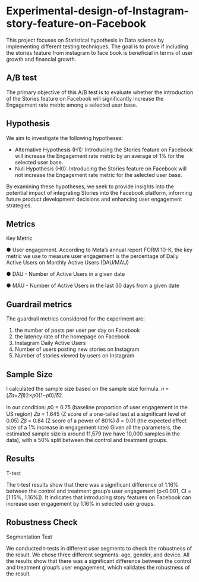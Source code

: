 # Experimental-design-of-Instagram-story-feature-on-Facebook

This project focuses on Statistical hypothesis in Data science by implementing different testing techniques.
The goal is to prove if including the stories feature from instagram to face book is beneficial in terms of user growth and financial growth.

## A/B test
The primary objective of this A/B test is to evaluate whether the introduction of the Stories
feature on Facebook will significantly increase the Engagement rate metric among a
selected user base.

## Hypothesis
We aim to investigate the following hypotheses:
- Alternative Hypothesis (H1): Introducing the Stories feature on Facebook will increase the
Engagement rate metric by an average of 1% for the selected user base.
- Null Hypothesis (H0): Introducing the Stories feature on Facebook will not increase the
Engagement rate metric for the selected user base.

By examining these hypotheses, we seek to provide insights into the potential impact of
integrating Stories into the Facebook platform, informing future product development
decisions and enhancing user engagement strategies.

## Metrics
Key Metric

● User engagement. According to Meta’s annual report FORM 10-K, the key metric
we use to measure user engagement is the percentage of Daily Active Users on
Monthly Active Users (DAU/MAU)

● DAU - Number of Active Users in a given date

● MAU - Number of Active Users in the last 30 days from a given date

## Guardrail metrics
The guardrail metrics considered for the experiment are:

1) the number of posts per user per day on Facebook
2) the latency rate of the homepage on Facebook
3) Instagram Daily Active Users
4) Number of users posting new stories on Instagram
5) Number of stories viewed by users on Instagram

## Sample Size
I calculated the sample size based on the sample size formula. 
𝑛 = (𝑍𝛼+𝑍𝛽)2×𝑝0(1−𝑝0)/𝛿2.

In our condition:
𝑝0 = 0.75 (baseline proportion of user engagement in the US region)
𝑍𝛼 = 1.645 (Z score of a one-tailed test at a significant level of 0.05)
𝑍𝛽 = 0.84 (Z score of a power of 80%)
𝛿 = 0.01 (the expected effect size of a 1% increase in engagement rate)
Given all the parameters, the estimated sample size is around 11,579 (we have 10,000
samples in the data), with a 50% split between the control and treatment groups.

## Results
T-test

The t-test results show that there was a significant difference of 1.16% between the
control and treatment group’s user engagement (p<0.001, CI = [1.15%, 1.16%]). It
indicates that introducing story features on Facebook can increase user engagement by
1.16% in selected user groups.

## Robustness Check
Segmentation Test

We conducted t-tests in different user segments to check the robustness of the result.
We chose three different segments: age, gender, and device. All the results show that
there was a significant difference between the control and treatment group’s user
engagement, which validates the robustness of the result.

